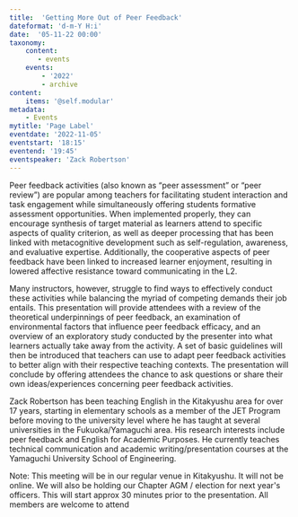```yaml
---
title:  'Getting More Out of Peer Feedback'
dateformat: 'd-m-Y H:i'
date:  '05-11-22 00:00'
taxonomy:
    content:
       - events
    events:
        - '2022' 
        - archive
content:
    items: '@self.modular'
metadata:
    - Events
mytitle: 'Page Label'
eventdate: '2022-11-05'
eventstart: '18:15'
eventend: '19:45'
eventspeaker: 'Zack Robertson'
---
```




Peer feedback activities (also known as “peer assessment” or “peer review”) are popular among teachers for facilitating student interaction and task engagement while simultaneously offering students formative assessment opportunities. When implemented properly, they can encourage synthesis of target material as learners attend to specific aspects of quality criterion, as well as deeper processing that has been linked with metacognitive development such as self-regulation, awareness, and evaluative expertise. Additionally, the cooperative aspects of peer feedback have been linked to increased learner enjoyment, resulting in lowered affective resistance toward communicating in the L2.


Many instructors, however, struggle to find ways to effectively conduct these activities while balancing the myriad of competing demands their job entails. This presentation will provide attendees with a review of the theoretical underpinnings of peer feedback, an examination of environmental factors that influence peer feedback efficacy, and an overview of an exploratory study conducted by the presenter into what learners actually take away from the activity. A set of basic guidelines will then be introduced that teachers can use to adapt peer feedback activities to better align with their respective teaching contexts. The presentation will conclude by offering attendees the chance to ask questions or share their own ideas/experiences concerning peer feedback activities.


Zack Robertson has been teaching English in the Kitakyushu area for over 17 years, starting in elementary schools as a member of the JET Program before moving to the university level where he has taught at several universities in the Fukuoka/Yamaguchi area. His research interests include peer feedback and English for Academic Purposes. He currently teaches technical communication and academic writing/presentation courses at the Yamaguchi University School of Engineering.

Note: This meeting will be in our regular venue in Kitakyushu. It will not be online. We will also be holding our Chapter AGM / election for next year's officers. This will start approx 30 minutes prior to the presentation. All members are welcome to attend

